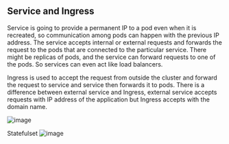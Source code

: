 ## Service and Ingress
Service is going to provide a permanent IP to a pod even when it is recreated, so communication among pods can happen with the previous IP address. The service accepts internal or external requests and forwards the request to the pods that are connected to the particular service. There might be replicas of pods, and the service can forward requests to one of the pods. So services can even act like load balancers.

Ingress is used to accept the request from outside the cluster and forward the request to service and service then forwards it to pods. There is a difference between external service and Ingress, external service accepts requests with IP address of the application but Ingress accepts with the domain name.

![image](https://user-images.githubusercontent.com/96729391/226091113-b424bec5-efe7-4deb-a4b2-fac2cebd7e15.png)


Statefulset 
![image](https://user-images.githubusercontent.com/96729391/226091166-c87e7818-75d6-4abb-8690-78ffb960f4ce.png)

